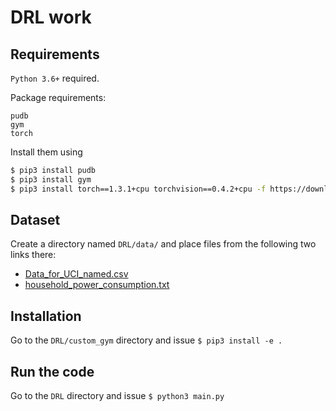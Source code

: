 # DRL work

## Requirements

`Python 3.6+` required.

Package requirements:  

```
pudb
gym
torch
```

Install them using

```bash
$ pip3 install pudb
$ pip3 install gym
$ pip3 install torch==1.3.1+cpu torchvision==0.4.2+cpu -f https://download.pytorch.org/whl/torch_stable.html # CPU-only variant
```
## Dataset

Create a directory named `DRL/data/` and place files from the following two links there:  

* [Data_for_UCI_named.csv](https://drive.google.com/file/d/1FD94EPju0MJVcIbU5adO51as7_MWTdV4/view?usp=drive_web)
* [household_power_consumption.txt](https://drive.google.com/file/d/1i-COvbDSLBoAgWeurD-pYhUTft7nenm2/view?usp=drive_web)

## Installation

Go to the `DRL/custom_gym` directory and issue `$ pip3 install -e .`  

## Run the code

Go to the `DRL` directory and issue `$ python3 main.py`

